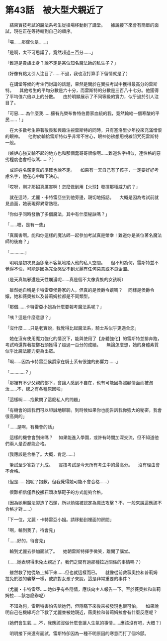 # 第43話　被大型犬親近了

　結束實技考試的魔法系考生從操場移動到了講堂。
　據說接下來會有簡單的面試，現在正在等待輪到自己的順序。

「喂……那傢伙是……」

「是啊，太不可思議了。竟然超過三百分……」

「難道是貴族出身？說不定是某位知名魔法師的私生子？」

（好像有點太引人注目了……不過，我也沒打算手下留情就是了）

　在講堂等候的考生們討論的話題，果然是關於在實技考試中獲得最高分的雷斯特。
　其他考生的平均分數是六十分，而雷斯特的分數是三百八十七分。他獲得了平均值六倍以上的分數。
　由於明顯展示了不同等級的實力，似乎過於引人注目了。

「可惡……為什麼我……擁有光榮布魯特伯爵家血統的我，竟然輸給一個寒酸的平民……！」

　在大多數考生帶著敬畏和興趣注視雷斯特的同時，只有塞洛里少年投來充滿憎恨的眼神。
　他對於輸給雷斯特似乎非常不甘心，眼神彷彿想用視線詛咒死雷斯特一般。

（嫉妒心強又輸不起的地方也和那個蠢哥哥很像啊……難道名字相似，連性格的惡劣程度也會相似嗎……？）

　或許姓名鑑定真的準確也說不定。
　如果有一天自己有了孩子，一定要好好考慮名字，他在心中暗下決心。

「哎呀，剛才那招真厲害啊！怎麼做到用【火球】發揮那種威力的？」

　就在這時，尤麗・卡特雷亞坐到他旁邊，親切地搭話。
　大概是因為考試前就見過面，她表現得異常熟稔。

「你似乎同時發動了多個魔法，其中有什麼秘訣嗎？」

「……嗯，是有一些」

「真厲害啊。能和你這樣的魔法師一起參加考試真是榮幸！難道你是某位著名魔法師的後裔？」

「…………」

　明明是初次見面卻毫不客氣地踏入他的私人空間。
　但不知為何，雷斯特並不覺得不快，可能是因為完全感受不到尤麗有任何惡意或不良企圖。

（是天真無邪還是天性爛漫呢……真是個不太像貴族的女孩啊）

　雖然她自稱是卡特雷亞侯爵家的人，但真的是侯爵令嬢嗎？
　同樣是侯爵令嬢，她和薇奧拉以及普莉姆拉都是不同類型。

「那個……卡特雷亞小姐為什麼要報考魔法系呢？」

「咦？這是什麼意思？」

「沒什麼……只是老實說，我覺得比起魔法系，騎士系似乎更適合您」

　她在沒有使用魔力強化的情況下，能與使用了【身體強化】的雷斯特並排奔跑，考試時還靠著投擲石頭獲得了超過一百分的成績。
　無論怎麼想，她的身體素質似乎比魔法能力更為出眾。

「啊……因為卡特雷亞侯爵家在騎士系有很強的影響力……」

「…………？」

「那裡有不少父親的部下，會讓人感到不自在，也有可能因為照顧情面而被淘汰……不，總之有各種原因啦」

「這樣啊……抱歉問了這麼私人的問題」

「有機會的話我們可以坦誠地聊聊。到時候如果你也能告訴我你強大的秘密，我會很高興的」

「……是啊，有機會的話」

　這樣的機會會到來嗎？
　如果能進入學園，或許有時間加深交流，但不知道他們兩人是否都能合格。

（我應該是合格了。大概，肯定……）

　筆試至少答對了九成。
　實技考試是今天所有考生中的最高分。
　沒有理由會不合格。

（但是……她呢？抱歉，但我覺得她可能不會合格……）

　很難相信僅靠投擲石頭攻擊靶子的方式能夠合格。

（因為她用魔法製造了石頭，所以勉強被認定為魔法攻擊？不，一般來說這應該不合格才對……）

「下一位，尤麗・卡特雷亞小姐。請移動到裡面的房間」

「啊，輪到我了。待會見」

「……好的，待會見」

　輪到尤麗去參加面試了。
　她朝雷斯特揮手微笑，離開了講堂。

（……她表現得未免太親近了。我們之間有過那種拉近關係的事情嗎？）

　雖然救了她從塔上掉下來……但也就這樣而已。
　就像從前救薇奧拉和普莉姆拉免於狼的襲擊一樣，或許對女孩子來說，這是非常重要的事件？

（尤麗・卡特雷亞……她似乎有些隱情，應該向主人報告一下。至於薇奧拉和普莉姆拉……該怎麼辦呢）

　不知為何，雷斯特害怕告訴她們，但隱瞞下來後來被發現也很可怕。
　如果說明自己在機緣巧合下救了尤麗並被她親近，薇奧拉和普莉姆拉會有什麼反應呢？

（她們會生氣……不，我應該沒做什麼會讓人生氣的事情……應該沒有吧，大概？）

　明明接下來還有面試，雷斯特卻因為一種不明原因的寒意而打了個冷顫。